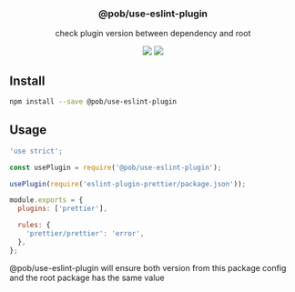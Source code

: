 <h3 align="center">
  @pob/use-eslint-plugin
</h3>

<p align="center">
  check plugin version between dependency and root
</p>

<p align="center">
  <a href="https://npmjs.org/package/@pob/use-eslint-plugin"><img src="https://img.shields.io/npm/v/@pob/use-eslint-plugin.svg?style=flat-square"></a>
  <a href="https://david-dm.org/christophehurpeau/eslint-config-pob?path=@pob/use-eslint-plugin"><img src="https://david-dm.org/christophehurpeau/eslint-config-pob.svg?path=@pob/use-eslint-plugin?style=flat-square"></a>
</p>

## Install

```bash
npm install --save @pob/use-eslint-plugin
```

## Usage

```js
'use strict';

const usePlugin = require('@pob/use-eslint-plugin');

usePlugin(require('eslint-plugin-prettier/package.json'));

module.exports = {
  plugins: ['prettier'],

  rules: {
    'prettier/prettier': 'error',
  },
};
```

@pob/use-eslint-plugin will ensure both version from this package config and the root package has the same value
